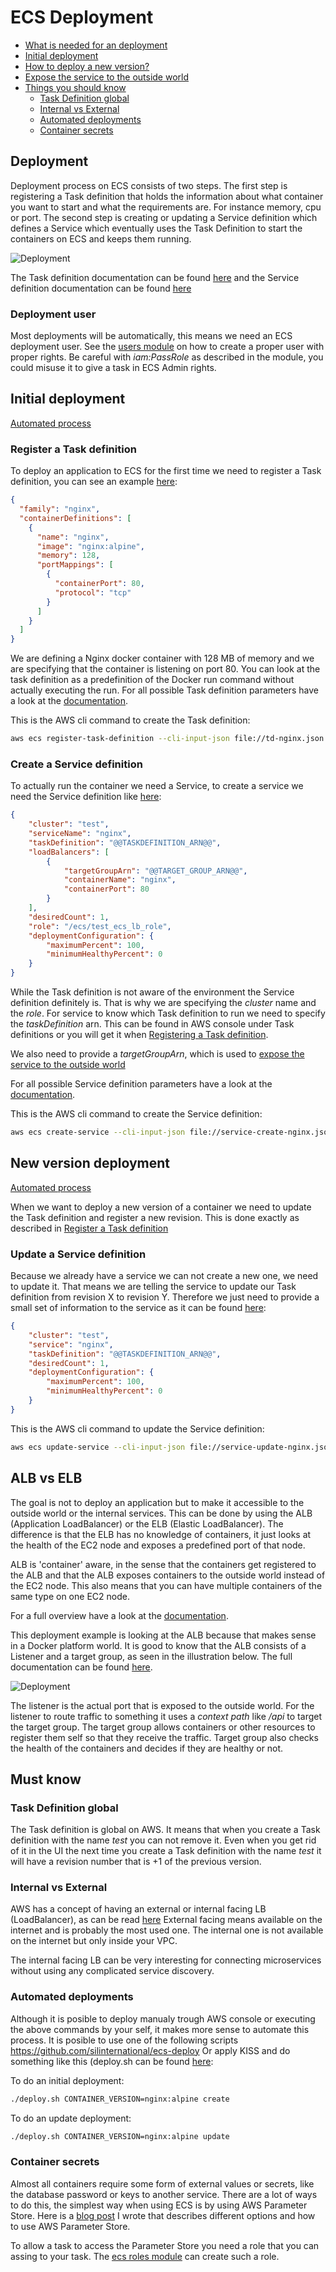 # ECS Deployment

* [What is needed for an deployment](#deployment)
* [Initial deployment](#initial-deployment)
* [How to deploy a new version?](#new-version-deployment)
* [Expose the service to the outside world](#alb-vs-elb)
* [Things you should know](#must-know)
  * [Task Definition global](#task-definition-global)
  * [Internal vs External](#internal-vs-external)
  * [Automated deployments](#automated-deployments)
  * [Container secrets](#container-secrets)

## Deployment

Deployment process on ECS consists of two steps.
The first step is registering a Task definition that holds the information about what container you want to start and what the requirements are. For instance memory, cpu or port. The second step is creating or updating a Service definition which defines a Service which eventually uses the Task Definition to start the containers on ECS and keeps them running.

![Deployment](../img/deployment.png)

The Task definition documentation can be found [here](http://docs.aws.amazon.com/AmazonECS/latest/developerguide/task_definitions.html) and the Service definition documentation can be found [here](http://docs.aws.amazon.com/AmazonECS/latest/developerguide/scheduling_tasks.html)

### Deployment user

Most deployments will be automatically, this means we need an ECS deployment user. See the [users module](../modules/users/main.tf) on how to create a proper user with proper rights. Be careful with *iam:PassRole* as described in the module, you could misuse it to give a task in ECS Admin rights.

## Initial deployment

[Automated process](#automated-deployments)

### Register a Task definition

To deploy an application to ECS for the first time we need to register a Task definition, you can see an example [here](td-nginx.json):

```json
{
  "family": "nginx",
  "containerDefinitions": [
    {
      "name": "nginx",
      "image": "nginx:alpine",
      "memory": 128,
      "portMappings": [
        {
          "containerPort": 80,
          "protocol": "tcp"
        }
      ]
    }
  ]
}
```

We are defining a Nginx docker container with 128 MB of memory and we are specifying that the container is listening on port 80. You can look at the task definition as a predefinition of the Docker run command without actually executing the run. For all possible Task definition parameters have a look at the [documentation](http://docs.aws.amazon.com/AmazonECS/latest/developerguide/task_definition_parameters.html).

This is the AWS cli command to create the Task definition:

```bash
aws ecs register-task-definition --cli-input-json file://td-nginx.json
```

### Create a Service definition

To actually run the container we need a Service, to create a service we need the Service definition like [here](service-create-nginx.json):

```json
{
    "cluster": "test",
    "serviceName": "nginx",
    "taskDefinition": "@@TASKDEFINITION_ARN@@",
    "loadBalancers": [
        {
            "targetGroupArn": "@@TARGET_GROUP_ARN@@",
            "containerName": "nginx",
            "containerPort": 80
        }
    ],
    "desiredCount": 1,
    "role": "/ecs/test_ecs_lb_role",
    "deploymentConfiguration": {
        "maximumPercent": 100,
        "minimumHealthyPercent": 0
    }
}
```

While the Task definition is not aware of the environment the Service definition definitely is. That is why we are specifying the *cluster* name and the *role*. For service to know which Task definition to run we need to specify the *taskDefinition* arn. This can be found in AWS console under Task definitions or you will get it when [Registering a Task definition](#register-a-task-definition).

We also need to provide a *targetGroupArn*, which is used to [expose the service to the outside world](#alb-vs-elb)

For all possible Service definition parameters have a look at the [documentation](http://docs.aws.amazon.com/AmazonECS/latest/developerguide/service_definition_paramters.html).

This is the AWS cli command to create the Service definition:

```bash
aws ecs create-service --cli-input-json file://service-create-nginx.json
```

## New version deployment

[Automated process](#automated-deployments)

When we want to deploy a new version of a container we need to update the Task definition and register a new revision. This is done exactly as described in [Register a Task definition](#register-a-task-definition)

### Update a Service definition

Because we already have a service we can not create a new one, we need to update it. That means we are telling the service to update our Task definition from revision X to revision Y. Therefore we just need to provide a small set of information to the service as it can be found [here](service-update-nginx.json):

```json
{
    "cluster": "test",
    "service": "nginx",
    "taskDefinition": "@@TASKDEFINITION_ARN@@",
    "desiredCount": 1,
    "deploymentConfiguration": {
        "maximumPercent": 100,
        "minimumHealthyPercent": 0
    }
}
```

This is the AWS cli command to update the Service definition:

```bash
aws ecs update-service --cli-input-json file://service-update-nginx.json
```

## ALB vs ELB

The goal is not to deploy an application but to make it accessible to the outside world or the internal services. This can be done by using the ALB (Application LoadBalancer) or the ELB (Elastic LoadBalancer). The difference is that the ELB has no knowledge of containers, it just looks at the health of the EC2 node and exposes a predefined port of that node.

ALB is 'container' aware, in the sense that the containers get registered to the ALB and that the ALB exposes containers to the outside world instead of the EC2 node. This also means that you can have multiple containers of the same type on one EC2 node.

For a full overview have a look at the [documentation](http://docs.aws.amazon.com/AmazonECS/latest/developerguide/service-load-balancing.html).

This deployment example is looking at the ALB because that makes sense in a Docker platform world. It is good to know that the ALB consists of a Listener and a target group, as seen in the illustration below. The full documentation can be found [here](http://docs.aws.amazon.com/elasticloadbalancing/latest/application/introduction.html).

![Deployment](../img/alb.png)

The listener is the actual port that is exposed to the outside world. For the listener to route traffic to something it uses a *context path* like */api* to target the target group. The target group allows containers or other resources to register them self so that they receive the traffic. Target group also checks the health of the containers and decides if they are healthy or not.

## Must know

### Task Definition global

The Task definition is global on AWS. It means that when you create a Task definition with the name *test* you can not remove it. Even when you get rid of it in the UI the next time you create a Task definition with the name *test* it will have a revision number that is +1 of the previous version.

### Internal vs External

AWS has a concept of having an external or internal facing LB (LoadBalancer), as can be read [here](http://docs.aws.amazon.com/elasticloadbalancing/latest/classic/elb-internal-load-balancers.html) External facing means available on the internet and is probably the most used one. The internal one is not available on the internet but only inside your VPC.

The internal facing LB can be very interesting for connecting microservices without using any complicated service discovery.

### Automated deployments

Although it is posible to deploy manualy trough AWS console or executing the above commands by your self, it makes more sense to automate this process. It is posible to use one of the following scripts <https://github.com/silinternational/ecs-deploy>
Or apply KISS and do something like this (deploy.sh can be found [here](deploy.sh):

To do an initial deployment:

```bash
./deploy.sh CONTAINER_VERSION=nginx:alpine create
```

To do an update deployment:

```bash
./deploy.sh CONTAINER_VERSION=nginx:alpine update
```

### Container secrets

Almost all containers require some form of external values or secrets, like the database password or keys to another service. There are a lot of ways to do this, the simplest way when using ECS is by using AWS Parameter Store. Here is a [blog post](http://blog.coralic.nl/2017/03/22/docker-container-secrets-on-aws-ecs/) I wrote that describes different options and how to use AWS Parameter Store.

To allow a task to access the Parameter Store you need a role that you can assing to your task. The [ecs roles module](../modules/ecs_roles/main.tf) can create such a role.
